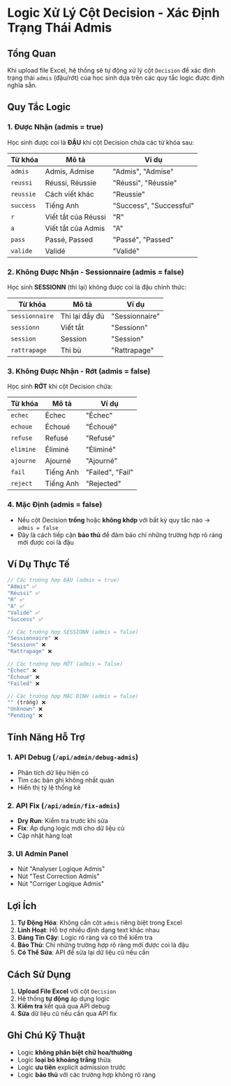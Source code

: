 # Logic Xử Lý Cột Decision - Xác Định Trạng Thái Admis

## Tổng Quan

Khi upload file Excel, hệ thống sẽ tự động xử lý cột `Decision` để xác định trạng thái `admis` (đậu/rớt) của học sinh dựa trên các quy tắc logic được định nghĩa sẵn.

## Quy Tắc Logic

### 1. **Được Nhận (admis = true)**

Học sinh được coi là **ĐẬU** khi cột Decision chứa các từ khóa sau:

| Từ khóa   | Mô tả               | Ví dụ                   |
| --------- | ------------------- | ----------------------- |
| `admis`   | Admis, Admise       | "Admis", "Admise"       |
| `reussi`  | Réussi, Réussie     | "Réussi", "Réussie"     |
| `reussie` | Cách viết khác      | "Reussie"               |
| `success` | Tiếng Anh           | "Success", "Successful" |
| `r`       | Viết tắt của Réussi | "R"                     |
| `a`       | Viết tắt của Admis  | "A"                     |
| `pass`    | Passé, Passed       | "Passé", "Passed"       |
| `valide`  | Validé              | "Validé"                |

### 2. **Không Được Nhận - Sessionnaire (admis = false)**

Học sinh **SESSIONN** (thi lại) không được coi là đậu chính thức:

| Từ khóa        | Mô tả          | Ví dụ          |
| -------------- | -------------- | -------------- |
| `sessionnaire` | Thi lại đầy đủ | "Sessionnaire" |
| `sessionn`     | Viết tắt       | "Sessionn"     |
| `session`      | Session        | "Session"      |
| `rattrapage`   | Thi bù         | "Rattrapage"   |

### 3. **Không Được Nhận - Rớt (admis = false)**

Học sinh **RỚT** khi cột Decision chứa:

| Từ khóa   | Mô tả     | Ví dụ            |
| --------- | --------- | ---------------- |
| `echec`   | Échec     | "Échec"          |
| `echoue`  | Échoué    | "Échoué"         |
| `refuse`  | Refusé    | "Refusé"         |
| `elimine` | Éliminé   | "Éliminé"        |
| `ajourne` | Ajourné   | "Ajourné"        |
| `fail`    | Tiếng Anh | "Failed", "Fail" |
| `reject`  | Tiếng Anh | "Rejected"       |

### 4. **Mặc Định (admis = false)**

- Nếu cột Decision **trống** hoặc **không khớp** với bất kỳ quy tắc nào → `admis = false`
- Đây là cách tiếp cận **bảo thủ** để đảm bảo chỉ những trường hợp rõ ràng mới được coi là đậu

## Ví Dụ Thực Tế

```javascript
// Các trường hợp ĐẬU (admis = true)
"Admis" ✅
"Réussi" ✅
"R" ✅
"A" ✅
"Validé" ✅
"Success" ✅

// Các trường hợp SESSIONN (admis = false)
"Sessionnaire" ❌
"Sessionn" ❌
"Rattrapage" ❌

// Các trường hợp RỚT (admis = false)
"Échec" ❌
"Échoué" ❌
"Failed" ❌

// Các trường hợp MẶC ĐỊNH (admis = false)
"" (trống) ❌
"Unknown" ❌
"Pending" ❌
```

## Tính Năng Hỗ Trợ

### 1. **API Debug (`/api/admin/debug-admis`)**

- Phân tích dữ liệu hiện có
- Tìm các bản ghi không nhất quán
- Hiển thị tỷ lệ thống kê

### 2. **API Fix (`/api/admin/fix-admis`)**

- **Dry Run**: Kiểm tra trước khi sửa
- **Fix**: Áp dụng logic mới cho dữ liệu cũ
- Cập nhật hàng loạt

### 3. **UI Admin Panel**

- Nút "Analyser Logique Admis"
- Nút "Test Correction Admis"
- Nút "Corriger Logique Admis"

## Lợi Ích

1. **Tự Động Hóa**: Không cần cột `admis` riêng biệt trong Excel
2. **Linh Hoạt**: Hỗ trợ nhiều định dạng text khác nhau
3. **Đáng Tin Cậy**: Logic rõ ràng và có thể kiểm tra
4. **Bảo Thủ**: Chỉ những trường hợp rõ ràng mới được coi là đậu
5. **Có Thể Sửa**: API để sửa lại dữ liệu cũ nếu cần

## Cách Sử Dụng

1. **Upload File Excel** với cột `Decision`
2. Hệ thống **tự động** áp dụng logic
3. **Kiểm tra** kết quả qua API debug
4. **Sửa** dữ liệu cũ nếu cần qua API fix

## Ghi Chú Kỹ Thuật

- Logic **không phân biệt chữ hoa/thường**
- Logic **loại bỏ khoảng trắng** thừa
- Logic **ưu tiên** explicit admission trước
- Logic **bảo thủ** với các trường hợp không rõ ràng
